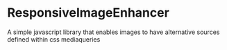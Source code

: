ResponsiveImageEnhancer
=======================

A simple javascript library that enables images to have alternative sources defined within css mediaqueries 